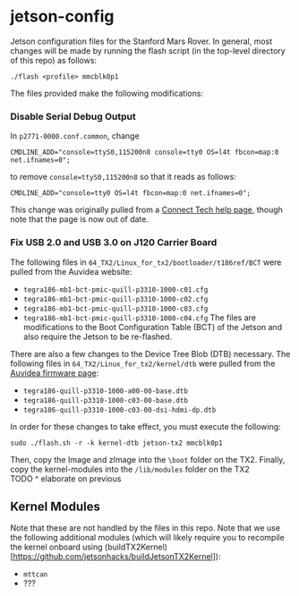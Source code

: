 # jetson-config
Jetson configuration files for the Stanford Mars Rover. In general, most changes will be made by running the flash script (in the top-level directory of this repo) as follows:

`./flash <profile> mmcblk0p1`

The files provided make the following modifications:

### Disable Serial Debug Output ###

In `p2771-0000.conf.common`, change 

```
CMDLINE_ADD="console=ttyS0,115200n8 console=tty0 OS=l4t fbcon=map:0 net.ifnames=0";
```
to remove `console=ttyS0,115200n8` so that it reads as follows:
```
CMDLINE_ADD="console=tty0 OS=l4t fbcon=map:0 net.ifnames=0";
```

This change was originally pulled from a [Connect Tech help page](http://connecttech.com/resource-center/kdb347-reassigning-disable-serial-debug-connect-tech-tx1-carriers/), though note that the page is now out of date.

### Fix USB 2.0 and USB 3.0 on J120 Carrier Board ###
The following files in `64_TX2/Linux_for_tx2/bootloader/t186ref/BCT` were pulled from the Auvidea website:
- `tegra186-mb1-bct-pmic-quill-p3310-1000-c01.cfg`
- `tegra186-mb1-bct-pmic-quill-p3310-1000-c02.cfg`
- `tegra186-mb1-bct-pmic-quill-p3310-1000-c03.cfg`
- `tegra186-mb1-bct-pmic-quill-p3310-1000-c04.cfg`
The files are modifications to the Boot Configuration Table (BCT) of the Jetson and also require the Jetson to be re-flashed.

There are also a few changes to the Device Tree Blob (DTB) necessary. The following files in `64_TX2/Linux_for_tx2/kernel/dtb` were pulled from the [Auvidea firmware page](https://auvidea.com/firmware/):
- `tegra186-quill-p3310-1000-a00-00-base.dtb`
- `tegra186-quill-p3310-1000-c03-00-base.dtb`
- `tegra186-quill-p3310-1000-c03-00-dsi-hdmi-dp.dtb`

In order for these changes to take effect, you must execute the following:
```
sudo ./flash.sh -r -k kernel-dtb jetson-tx2 mmcblk0p1
```
Then, copy the Image and zImage into the `\boot` folder on the TX2. Finally, copy the kernel-modules into the `/lib/modules` folder on the TX2  
TODO ^ elaborate on previous


## Kernel Modules ##
Note that these are not handled by the files in this repo. Note that we use the following additional modules (which will likely require you to recompile the kernel onboard using (buildTX2Kernel)[https://github.com/jetsonhacks/buildJetsonTX2Kernel]):
- `mttcan`
- ???
